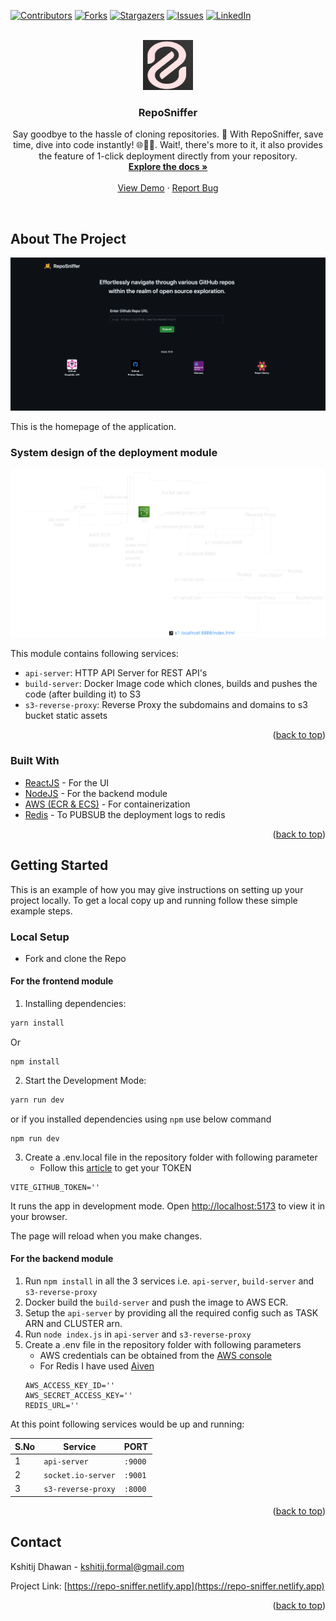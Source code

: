 <div id="top"></div>

[![Contributors][contributors-shield]][contributors-url]
[![Forks][forks-shield]][forks-url]
[![Stargazers][stars-shield]][stars-url]
[![Issues][issues-shield]][issues-url]
[![LinkedIn][linkedin-shield]][linkedin-url]



<!-- PROJECT LOGO -->
<br />
<div align="center">
  <a href="https://github.com/KDTEC/RepoSniffer">
    <img src="pics/logo.png" alt="Logo" width="80" height="80">
  </a>

<h3 align="center">RepoSniffer</h3>

  <p align="center">
    Say goodbye to the hassle of cloning repositories. 🙌 With RepoSniffer, save time, dive into code instantly!  🌐🕵️‍♂️. Wait!, there's more to it, it also provides the feature of 1-click deployment directly from your repository.
    <br />
    <a href="https://github.com/KDTEC/RepoSniffer"><strong>Explore the docs »</strong></a>
    <br />
    <br />
    <a href="https://github.com/KDTEC/RepoSniffer">View Demo</a>
    ·
    <a href="https://github.com/KDTEC/RepoSniffer/issues">Report Bug</a>
  </p>
</div>

<br>

<!-- ABOUT THE PROJECT -->
## About The Project

[![Product Name Screen Shot][product-screenshot]](https://example.com)

This is the homepage of the application.

### System design of the deployment module

[![System Design of the deployment module][system-design-deployment]](https://example.com)

This module contains following services:

- `api-server`: HTTP API Server for REST API's
- `build-server`: Docker Image code which clones, builds and pushes the code (after building it) to S3
- `s3-reverse-proxy`: Reverse Proxy the subdomains and domains to s3 bucket static assets


<p align="right">(<a href="#top">back to top</a>)</p>



### Built With

* [ReactJS](https://react.dev/) - For the UI
* [NodeJS](https://nodejs.org/en) - For the backend module
* [AWS (ECR & ECS)](https://aws.amazon.com/) - For containerization
* [Redis](https://redis.io/) - To PUBSUB the deployment logs to redis

<p align="right">(<a href="#top">back to top</a>)</p>



<!-- GETTING STARTED -->
## Getting Started

This is an example of how you may give instructions on setting up your project locally.
To get a local copy up and running follow these simple example steps.

### Local Setup

- Fork and clone the Repo

#### For the frontend module

1. Installing dependencies:

```bash
yarn install
```

Or

```
npm install
```
2. Start the Development Mode:

```bash
yarn run dev
```

or if you installed dependencies using `npm` use below command

```
npm run dev
```
3. Create a .env.local file in the repository folder with following parameter
   - Follow this [article](https://docs.github.com/en/authentication/keeping-your-account-and-data-secure/managing-your-personal-access-tokens) to get your TOKEN
```env
VITE_GITHUB_TOKEN=''
```

It runs the app in development mode. Open [http://localhost:5173](http://localhost:5173) to view it in your browser.

The page will reload when you make changes.

#### For the backend module

1. Run `npm install` in all the 3 services i.e. `api-server`, `build-server` and `s3-reverse-proxy`
2. Docker build the `build-server` and push the image to AWS ECR.
3. Setup the `api-server` by providing all the required config such as TASK ARN and CLUSTER arn.
4. Run `node index.js` in `api-server` and `s3-reverse-proxy`
5. Create a .env file in the repository folder with following parameters
   - AWS credentials can be obtained from the [AWS console](https://aws.amazon.com/)
   - For Redis I have used [Aiven](https://aiven.io/)
   ```env
   AWS_ACCESS_KEY_ID=''
   AWS_SECRET_ACCESS_KEY=''
   REDIS_URL=''
   ```

At this point following services would be up and running:

| S.No | Service            | PORT    |
| ---- | ------------------ | ------- |
| 1    | `api-server`       | `:9000` |
| 2    | `socket.io-server` | `:9001` |
| 3    | `s3-reverse-proxy` | `:8000` |

<p align="right">(<a href="#top">back to top</a>)</p>

<!-- CONTACT -->
## Contact

Kshitij Dhawan - kshitij.formal@gmail.com

Project Link: [https://repo-sniffer.netlify.app](https://repo-sniffer.netlify.app)

<p align="right">(<a href="#top">back to top</a>)</p>



<!-- MARKDOWN LINKS & IMAGES -->
<!-- https://www.markdownguide.org/basic-syntax/#reference-style-links -->
[contributors-shield]: https://img.shields.io/github/contributors/KDTEC/RepoSniffer.svg?style=for-the-badge
[contributors-url]: https://github.com/KDTEC/RepoSniffer/graphs/contributors
[forks-shield]: https://img.shields.io/github/forks/KDTEC/RepoSniffer.svg?style=for-the-badge
[forks-url]: https://github.com/KDTEC/RepoSniffer/network/members
[stars-shield]: https://img.shields.io/github/stars/KDTEC/RepoSniffer.svg?style=for-the-badge
[stars-url]: https://github.com/KDTEC/RepoSniffer/stargazers
[issues-shield]: https://img.shields.io/github/issues/KDTEC/RepoSniffer.svg?style=for-the-badge
[issues-url]: https://github.com/KDTEC/RepoSniffer/issues
[linkedin-shield]: https://img.shields.io/badge/-LinkedIn-black.svg?style=for-the-badge&logo=linkedin&colorB=555
[linkedin-url]: https://linkedin.com/in/KDTEC
[product-screenshot]: pics/homepage.png
[system-design-deployment]: pics/sys-design-deploy.png
